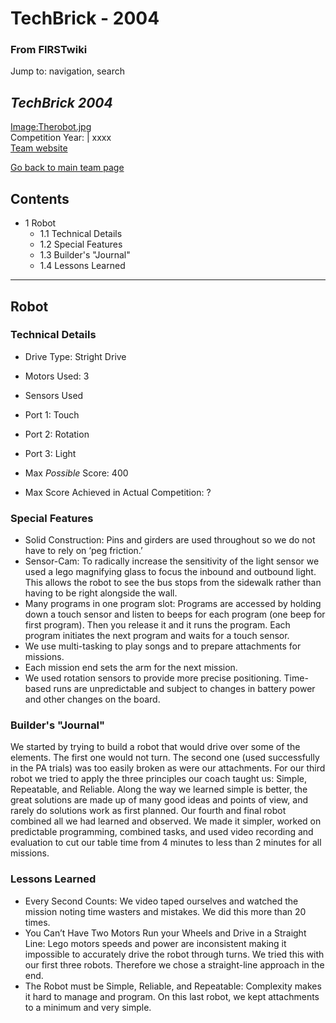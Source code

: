 # TechBrick - 2004

### From FIRSTwiki

Jump to: navigation, search

_TechBrick 2004_  
---  
[Image:Therobot.jpg](/index.php?title=Special:Upload&wpDestFile=Therobot.jpg
"Image:Therobot.jpg" )  
Competition Year: | xxxx  
[Team website](http://www.Techbrick.com "http://www.Techbrick.com" )  
  
[Go back to main team page](/index.php/Techbrick "Techbrick" )

## Contents

  * 1 Robot
    * 1.1 Technical Details
    * 1.2 Special Features
    * 1.3 Builder's "Journal"
    * 1.4 Lessons Learned  
---  
  

## Robot


### Technical Details

  * Drive Type: Stright Drive 
  * Motors Used: 3 
  * Sensors Used 

    

  * Port 1: Touch 
  * Port 2: Rotation 
  * Port 3: Light 

  * Max _Possible_ Score: 400 
  * Max Score Achieved in Actual Competition: ? 


### Special Features

  * Solid Construction: Pins and girders are used throughout so we do not have to rely on ‘peg friction.’ 
  * Sensor-Cam: To radically increase the sensitivity of the light sensor we used a lego magnifying glass to focus the inbound and outbound light. This allows the robot to see the bus stops from the sidewalk rather than having to be right alongside the wall. 
  * Many programs in one program slot: Programs are accessed by holding down a touch sensor and listen to beeps for each program (one beep for first program). Then you release it and it runs the program. Each program initiates the next program and waits for a touch sensor. 
  * We use multi-tasking to play songs and to prepare attachments for missions. 
  * Each mission end sets the arm for the next mission. 
  * We used rotation sensors to provide more precise positioning. Time-based runs are unpredictable and subject to changes in battery power and other changes on the board. 

  


### Builder's "Journal"

We started by trying to build a robot that would drive over some of the
elements. The first one would not turn. The second one (used successfully in
the PA trials) was too easily broken as were our attachments. For our third
robot we tried to apply the three principles our coach taught us: Simple,
Repeatable, and Reliable. Along the way we learned simple is better, the great
solutions are made up of many good ideas and points of view, and rarely do
solutions work as first planned. Our fourth and final robot combined all we
had learned and observed. We made it simpler, worked on predictable
programming, combined tasks, and used video recording and evaluation to cut
our table time from 4 minutes to less than 2 minutes for all missions.


### Lessons Learned

  * Every Second Counts: We video taped ourselves and watched the mission noting time wasters and mistakes. We did this more than 20 times. 
  * You Can’t Have Two Motors Run your Wheels and Drive in a Straight Line: Lego motors speeds and power are inconsistent making it impossible to accurately drive the robot through turns. We tried this with our first three robots. Therefore we chose a straight-line approach in the end. 
  * The Robot must be Simple, Reliable, and Repeatable: Complexity makes it hard to manage and program. On this last robot, we kept attachments to a minimum and very simple. 

